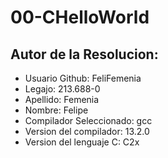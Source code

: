 # 00-CHelloWorld
## Autor de la Resolucion:
* Usuario Github: FeliFemenia
* Legajo: 213.688-0
* Apellido: Femenia
* Nombre: Felipe
* Compilador Seleccionado: gcc
* Version del compilador: 13.2.0
* Version del lenguaje C: C2x
